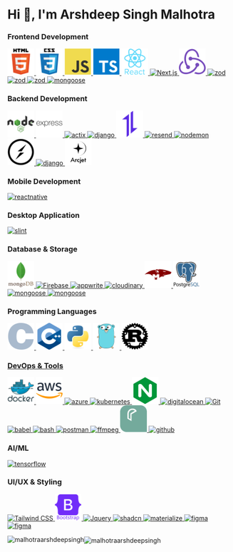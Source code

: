 # Hi 👋, I'm Arshdeep Singh Malhotra

### **Frontend Development**  
<p align="left">
  <a href="https://www.w3.org/html/" target="_blank" rel="noreferrer">
    <img src="https://raw.githubusercontent.com/devicons/devicon/master/icons/html5/html5-original-wordmark.svg" alt="HTML5" width="60" height="60"/>
  </a>
  <a href="https://www.w3schools.com/css/" target="_blank" rel="noreferrer">
    <img src="https://raw.githubusercontent.com/devicons/devicon/master/icons/css3/css3-original-wordmark.svg" alt="CSS3" width="60" height="60"/>
  </a>
  <a href="https://developer.mozilla.org/en-US/docs/Web/JavaScript" target="_blank" rel="noreferrer">
    <img src="https://raw.githubusercontent.com/devicons/devicon/master/icons/javascript/javascript-original.svg" alt="JavaScript" width="60" height="60"/>
  </a>
  <a href="https://www.typescriptlang.org/" target="_blank" rel="noreferrer">
    <img src="https://raw.githubusercontent.com/devicons/devicon/master/icons/typescript/typescript-original.svg" alt="TypeScript" width="60" height="60"/>
  </a>
  <a href="https://reactjs.org/" target="_blank" rel="noreferrer">
    <img src="https://raw.githubusercontent.com/devicons/devicon/master/icons/react/react-original-wordmark.svg" alt="React" width="60" height="60"/>
  </a>

  <a href="https://nextjs.org/" target="_blank" rel="noreferrer">
    <img src="https://cdn.worldvectorlogo.com/logos/nextjs-2.svg" alt="Next.js" width="60" height="60"/>
  </a>
  <a href="https://redux.js.org" target="_blank" rel="noreferrer">
    <img src="https://raw.githubusercontent.com/devicons/devicon/master/icons/redux/redux-original.svg" alt="Redux" width="60" height="60"/>
  </a>
  <a href="https://zod.dev/" target="_blank" rel="noreferrer"> 
        <img src="https://raw.githubusercontent.com/gilbarbara/logos/29e8719bf78915c7a82a26a6c203f53c4cb8fff2/logos/zod.svg" alt="zod" width="60" height="60"/> 
    </a>
    <a href="https://www.solidjs.com/" target="_blank" rel="noreferrer"> 
        <img src="https://upload.vectorlogo.zone/logos/solidjs/images/d514fbf4-e50a-4efa-933b-061bded05cd5.svg" alt="zod" width="60" height="60"/> 
    </a>
     <a href="https://docs.astro.build/en/getting-started/" target="_blank" rel="noreferrer"> 
        <img src="https://raw.githubusercontent.com/detain/svg-logos/b02ee1ac30c7ff4757278337c95588b01ed0954b/svg/a/astrojs.svg" alt="zod" width="60" height="60"/> 
    </a>
    <a href="https://p5js.org/" target="_blank" rel="noreferrer"> 
        <img src="https://upload.vectorlogo.zone/logos/p5js/images/af025465-97a4-4c5a-96a3-89f8917004c2.svg" alt="mongoose" width="60" height="60"/> 
    </a> 
</p>  

### **Backend Development**  
<p align="left">
  <a href="https://nodejs.org" target="_blank" rel="noreferrer">
    <img src="https://raw.githubusercontent.com/devicons/devicon/master/icons/nodejs/nodejs-original-wordmark.svg" alt="Node.js" width="60" height="60"/>
  </a>
  <a href="https://expressjs.com" target="_blank" rel="noreferrer">
    <img src="https://raw.githubusercontent.com/devicons/devicon/master/icons/express/express-original-wordmark.svg" alt="Express.js" width="60" height="60"/>
  </a>
  <a href="https://actix.rs/docs" target="_blank" rel="noreferrer"> <img src="https://actix.rs/img/logo.png" alt="actix" width="60" height="60"/> </a>
  <a href="https://www.djangoproject.com/" target="_blank" rel="noreferrer"> <img src="https://cdn.worldvectorlogo.com/logos/django.svg" alt="django" width="60" height="60"/>
  <a href="https://axios-http.com/docs/intro" target="_blank" rel="noreferrer"> 
        <img src="https://raw.githubusercontent.com/bestofjs/bestofjs/dd9fcd398238053c90e09f41b51206dae8d86dc8/apps/bestofjs-nextjs/public/logos/axios.svg" alt="axios" width="60" height="60"/> 
    </a>
   <a href="https://resend.com/" target="_blank" rel="noreferrer"> 
        <img src="https://upload.wikimedia.org/wikipedia/commons/d/da/Resend_Logo.svg" alt="resend" width="60" height="60"/> 
    </a> 
  <a href="https://nodemon.io/" target="_blank" rel="noreferrer"> 
        <img src="https://raw.githubusercontent.com/gilbarbara/logos/29e8719bf78915c7a82a26a6c203f53c4cb8fff2/logos/nodemon.svg" alt="nodemon" width="60" height="60"/>
    </a>
  <a href="https://socket.io/" target="_blank" rel="noreferrer"> 
        <img src="https://raw.githubusercontent.com/bestofjs/bestofjs/dd9fcd398238053c90e09f41b51206dae8d86dc8/apps/bestofjs-nextjs/public/logos/socketio.svg" alt="socket" width="60" height="60"/> 
    </a>
    <a href="https://razorpay.com/docs/api/" target="_blank" rel="noreferrer"> <img src="https://cdn.worldvectorlogo.com/logos/razorpay.svg" alt="django" width="60" height="60"/> </a>
    <a href="https://arcjet.com/" target="_blank" rel="noreferrer"> <img src="https://raw.githubusercontent.com/cncf/landscape/9feca6bb7bd5765deb6108b2d426060d41b66916/hosted_logos/arcjet.svg" alt="django" width="60" height="60"/> </a>
</p>  
    
### **Mobile Development**
<p align="left">
  <a href="https://reactnative.dev/" target="_blank" rel="noreferrer"> 
    <img src="https://reactnative.dev/img/header_logo.svg" alt="reactnative" width="60" height="60"/> 
  </a>
</p>

### **Desktop Application**
<p align="left">
  <a href="https://docs.slint.dev/latest/docs/slint/" target="_blank" rel="noreferrer"> 
    <img src="https://assets.streamlinehq.com/image/private/w_300,h_300,ar_1/f_auto/v1/icons/logos/slint-9tmujz5gqdbg4a2yp2koxj.png/slint-d6df35md657ngl52c6tt4s.png?_a=DAJFJtWIZAAC" alt="slint" width="60" height="60"/> 
  </a>
</p>

### **Database & Storage**  
<p align="left">
  <a href="https://www.mongodb.com/" target="_blank" rel="noreferrer">
    <img src="https://raw.githubusercontent.com/devicons/devicon/master/icons/mongodb/mongodb-original-wordmark.svg" alt="MongoDB" width="60" height="60"/>
  </a>
  <a href="https://firebase.google.com/" target="_blank" rel="noreferrer">
    <img src="https://www.vectorlogo.zone/logos/firebase/firebase-icon.svg" alt="Firebase" width="60" height="60"/>
  </a>
  <a href="https://appwrite.io" target="_blank" rel="noreferrer"> 
        <img src="https://www.vectorlogo.zone/logos/appwriteio/appwriteio-icon.svg" alt="appwrite" width="60" height="60"/> 
    </a> 
  <a href="https://cloudinary.com/" target="_blank" rel="noreferrer"> 
        <img src="https://raw.githubusercontent.com/gilbarbara/logos/29e8719bf78915c7a82a26a6c203f53c4cb8fff2/logos/cloudinary-icon.svg" alt="cloudinary" width="60" height="60"/> 
    </a> 
  <a href="https://mongoosejs.com/docs/" target="_blank" rel="noreferrer"> 
        <img src="https://raw.githubusercontent.com/devicons/devicon/6910f0503efdd315c8f9b858234310c06e04d9c0/icons/mongoose/mongoose-original.svg" alt="mongoose" width="60" height="60"/> 
    </a> 
  <a href="https://www.postgresql.org" target="_blank" rel="noreferrer"> <img src="https://raw.githubusercontent.com/devicons/devicon/master/icons/postgresql/postgresql-original-wordmark.svg" alt="postgresql" width="60" height="60"/> </a>
    <a href="https://neon.tech/docs/introduction" target="_blank" rel="noreferrer"> 
        <img src="https://raw.githubusercontent.com/gilbarbara/logos/92bb74e98bca1ea1ad794442676ebc4e75038adc/logos/neon-icon.svg" alt="mongoose" width="60" height="60"/> </a>
  <a href="https://www.json.org/json-en.html" target="_blank" rel="noreferrer"> 
        <img src="https://www.vectorlogo.zone/logos/json/json-icon.svg" alt="mongoose" width="60" height="60"/> </a>
</p>  

### **Programming Languages**  
<p align="left">
  <a href="https://www.cprogramming.com/" target="_blank" rel="noreferrer">
    <img src="https://raw.githubusercontent.com/devicons/devicon/master/icons/c/c-original.svg" alt="C" width="60" height="60"/>
  </a>
  <a href="https://www.w3schools.com/cpp/" target="_blank" rel="noreferrer">
    <img src="https://raw.githubusercontent.com/devicons/devicon/master/icons/cplusplus/cplusplus-original.svg" alt="C++" width="60" height="60"/>
  </a>
  <a href="https://www.python.org" target="_blank" rel="noreferrer">
    <img src="https://raw.githubusercontent.com/devicons/devicon/master/icons/python/python-original.svg" alt="Python" width="60" height="60"/>
  </a>
  <a href="https://golang.org" target="_blank" rel="noreferrer"> <img src="https://raw.githubusercontent.com/devicons/devicon/master/icons/go/go-original.svg" alt="go" width="60" height="60"/> </a>
  <a href="https://www.rust-lang.org" target="_blank" rel="noreferrer"> <img src="https://raw.githubusercontent.com/devicons/devicon/master/icons/rust/rust-plain.svg" alt="rust" width="60" height="60"/>
</p>  

### **DevOps & Tools**  
<p align="left">
  <a href="https://www.docker.com/" target="_blank" rel="noreferrer">
    <img src="https://raw.githubusercontent.com/devicons/devicon/master/icons/docker/docker-original-wordmark.svg" alt="Docker" width="60" height="60"/>
  </a>
  <a href="https://aws.amazon.com" target="_blank" rel="noreferrer"> 
    <img src="https://raw.githubusercontent.com/devicons/devicon/master/icons/amazonwebservices/amazonwebservices-original-wordmark.svg" alt="aws" width="60" height="60"/> 
  </a>
  <a href="https://azure.microsoft.com/en-in/" target="_blank" rel="noreferrer"> 
    <img src="https://www.vectorlogo.zone/logos/microsoft_azure/microsoft_azure-icon.svg" alt="azure" width="60" height="60"/> 
  </a>
  <a href="https://kubernetes.io" target="_blank" rel="noreferrer"> 
    <img src="https://www.vectorlogo.zone/logos/kubernetes/kubernetes-icon.svg" alt="kubernetes" width="60" height="60"/> 
  </a>
  <a href="https://www.nginx.com" target="_blank" rel="noreferrer"> 
    <img src="https://raw.githubusercontent.com/devicons/devicon/master/icons/nginx/nginx-original.svg" alt="nginx" width="60" height="60"/> 
  </a>
  <a href="https://docs.digitalocean.com/products/" target="_blank" rel="noreferrer"> 
    <img src="https://www.vectorlogo.zone/logos/digitalocean/digitalocean-tile.svg" alt="digitalocean" width="60" height="60"/> 
  </a> 
  <a href="https://git-scm.com/" target="_blank" rel="noreferrer">
    <img src="https://www.vectorlogo.zone/logos/git-scm/git-scm-icon.svg" alt="Git" width="60" height="60"/>
  </a>
  <a href="https://babeljs.io/" target="_blank" rel="noreferrer"> 
    <img src="https://www.vectorlogo.zone/logos/babeljs/babeljs-icon.svg" alt="babel" width="60" height="60"/> 
  </a> 
  <a href="https://www.gnu.org/software/bash/" target="_blank" rel="noreferrer"> 
    <img src="https://www.vectorlogo.zone/logos/gnu_bash/gnu_bash-icon.svg" alt="bash" width="60" height="60"/> 
  </a> 
  <a href="https://postman.com" target="_blank" rel="noreferrer"> 
        <img src="https://www.vectorlogo.zone/logos/getpostman/getpostman-icon.svg" alt="postman" width="60" height="60"/> 
    </a>
  <a href="https://www.ffmpeg.org/" target="_blank" rel="noreferrer"> 
        <img src="https://raw.githubusercontent.com/gilbarbara/logos/29e8719bf78915c7a82a26a6c203f53c4cb8fff2/logos/ffmpeg-icon.svg" alt="ffmpeg" width="60" height="60"/> 
    </a>
   <a href="https://chatgpt.com/" target="_blank" rel="noreferrer"> 
        <img src="https://raw.githubusercontent.com/walkxcode/dashboard-icons/be82e22c418f5980ee2a13064d50f1483df39c8c/svg/chatgpt.svg" alt="chatgpt" width="60" height="60"/> 
    </a>
  <a href="https://github.com/malhotraarshdeepsingh/malhotaarshdeepsingh" target="_blank" rel="noreferrer"> 
        <img src="https://raw.githubusercontent.com/smcllns/css-social-buttons/306c065c85a23bd45676db8a52fef23613b49b6d/src/github.svg" alt="github" width="60" height="60"/> 
    </a>
</p>  

### **AI/ML**
<a href="https://www.tensorflow.org" target="_blank" rel="noreferrer"> <img src="https://www.vectorlogo.zone/logos/tensorflow/tensorflow-icon.svg" alt="tensorflow" width="60" height="60"/> </a>

### **UI/UX & Styling**  
<p align="left">
  <a href="https://tailwindcss.com/" target="_blank" rel="noreferrer">
    <img src="https://www.vectorlogo.zone/logos/tailwindcss/tailwindcss-icon.svg" alt="Tailwind CSS" width="60" height="60"/>
  </a>
  <a href="https://getbootstrap.com" target="_blank" rel="noreferrer">
    <img src="https://raw.githubusercontent.com/devicons/devicon/master/icons/bootstrap/bootstrap-plain-wordmark.svg" alt="Bootstrap" width="60" height="60"/>
  </a>
 <a href="https://jquery.com/" target="_blank" rel="noreferrer"> 
      <img src="https://www.vectorlogo.zone/logos/jquery/jquery-icon.svg" alt="Jquery" width="60" height="60"/> 
  </a>
  <a href="https://ui.shadcn.com/" target="_blank" rel="noreferrer">
      <img src="https://raw.githubusercontent.com/dochne/wappalyzer/953a28c681b9a0d829a81a1174ec14e975eee245/src/images/icons/shadcn-ui.svg" alt="shadcn" width="60" height="60"/>
  </a>
  <a href="https://materializecss.com/" target="_blank" rel="noreferrer"> 
      <img src="https://raw.githubusercontent.com/prplx/svg-logos/5585531d45d294869c4eaab4d7cf2e9c167710a9/svg/materialize.svg" alt="materialize" width="60" height="60"/> 
  </a>
  <a href="https://www.figma.com/" target="_blank" rel="noreferrer"> <img src="https://www.vectorlogo.zone/logos/figma/figma-icon.svg" alt="figma" width="60" height="60"/> </a>
  <a href="https://threejs.org/" target="_blank" rel="noreferrer"> <img src="https://cdn.worldvectorlogo.com/logos/threejs-1.svg" alt="figma" width="60" height="60"/> </a>
</p>  
<p align="center">
<p ><img align="left" src="https://github-readme-stats.vercel.app/api/top-langs?username=malhotraarshdeepsingh&show_icons=true&locale=en&layout=compact" alt="malhotraarshdeepsingh" /></p>
<p ><img align="center" src="https://github-readme-streak-stats.herokuapp.com/?user=malhotraarshdeepsingh&" alt="malhotraarshdeepsingh" /></p>
</p>
